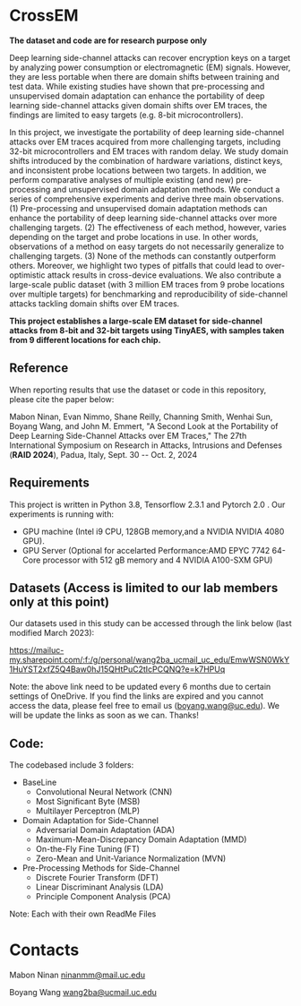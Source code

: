 # CrossEM
**The dataset and code are for research purpose only**

Deep learning side-channel attacks can recover encryption keys on a target by analyzing power consumption or electromagnetic (EM) signals. However, they are less portable when there are domain shifts between training and test data. While existing studies have shown that pre-processing and unsupervised domain adaptation can enhance the portability of deep learning side-channel attacks given domain shifts over EM traces, the findings are limited to easy targets (e.g. 8-bit microcontrollers).

In this project, we investigate the portability of deep learning side-channel attacks over EM traces acquired from more challenging targets, including 32-bit microcontrollers and EM traces with random delay. We study domain shifts introduced by the combination of hardware variations, distinct keys, and inconsistent probe locations between two targets. In addition, we perform comparative analyses of multiple existing (and new) pre-processing and unsupervised domain adaptation methods. We conduct a series of comprehensive experiments and derive three main observations. (1) Pre-processing and unsupervised domain adaptation methods can enhance the portability of deep learning side-channel attacks over more challenging targets. (2) The effectiveness of each method, however, varies depending on the target and probe locations in use. In other words, observations of a method on easy targets do not necessarily generalize to challenging targets. (3) None of the methods can constantly outperform others. Moreover, we highlight two types of pitfalls that could lead to over-optimistic attack results in cross-device evaluations. We also contribute a large-scale public dataset (with 3 million EM traces from 9 probe locations over multiple targets) for benchmarking and reproducibility of side-channel attacks tackling domain shifts over EM traces.  

**This project establishes a large-scale EM dataset for side-channel attacks from 8-bit and 32-bit targets using TinyAES, with samples taken from 9 different locations for each chip.**

## Reference
When reporting results that use the dataset or code in this repository, please cite the paper below:

Mabon Ninan, Evan Nimmo, Shane Reilly, Channing Smith, Wenhai Sun, Boyang Wang, and John M. Emmert, "A Second Look at the Portability of Deep Learning Side-Channel Attacks over EM Traces," The 27th International Symposium on Research in Attacks, Intrusions and Defenses (**RAID 2024**), Padua, Italy, Sept. 30 -- Oct. 2, 2024


## Requirements
This project is written in Python 3.8, Tensorflow 2.3.1 and Pytorch 2.0 . 
Our experiments is running with:

* GPU machine (Intel i9 CPU, 128GB memory,and a NVIDIA  NVIDIA 4080 GPU).
* GPU Server (Optional for accelarted Performance:AMD EPYC 7742 64-Core processor with 512 gB memory and 4 NVIDIA A100-SXM GPU)

## Datasets (**Access is limited to our lab members only at this point**) 

Our datasets used in this study can be accessed through the link below (last modified March 2023):

https://mailuc-my.sharepoint.com/:f:/g/personal/wang2ba_ucmail_uc_edu/EmwWSN0WkY1HuYST2xfZ5Q4Baw0hJ15QHtPuC2tIcPCQNQ?e=k7HPUq

Note: the above link need to be updated every 6 months due to certain settings of OneDrive. If you find the links are expired and you cannot access the data, please feel free to email us (boyang.wang@uc.edu). We will be update the links as soon as we can. Thanks!

## Code:
The codebased include 3 folders: 
* BaseLine
  * Convolutional Neural Network (CNN)
  * Most Significant Byte (MSB)
  * Multilayer Perceptron (MLP)
* Domain Adaptation for Side-Channel
  * Adversarial Domain Adaptation (ADA) 
  * Maximum-Mean-Discrepancy Domain Adaptation (MMD)
  * On-the-Fly Fine Tuning (FT)
  * Zero-Mean and Unit-Variance Normalization (MVN)
* Pre-Processing Methods for Side-Channel
  * Discrete Fourier Transform (DFT)
  * Linear Discriminant Analysis (LDA)
  * Principle Component Analysis (PCA)

Note: Each with their own ReadMe Files 


# Contacts
Mabon Ninan ninanmm@mail.uc.edu

Boyang Wang wang2ba@ucmail.uc.edu
